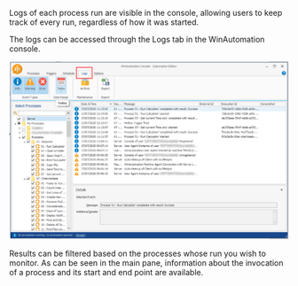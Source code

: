 Logs of each process run are visible in the console, allowing users to keep track of every run, regardless of how it was started.

The logs can be accessed through the Logs tab in the WinAutomation console.

![Screenshot of the WinAutomation Console Logs tab.](..\media\logs.png)

Results can be filtered based on the processes whose run you wish to monitor. As can be seen in the main pane, information about the invocation of a process and its start and end point are available.
